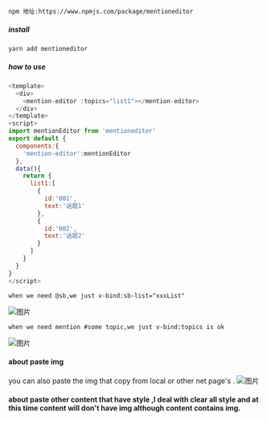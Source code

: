 
```
npm 地址:https://www.npmjs.com/package/mentioneditor

```
##### install
```
yarn add mentioneditor
```
##### how to use 
```javascript
<template>
  <div>
    <mention-editor :topics="list1"></mention-editor>
  </div>
</template>
<script>
import mentionEditor from 'mentioneditor'
export default {
  components:{
    'mention-editor':mentionEditor
  },
  data(){
    return {
      list1:[
        {
          id:'001',
          text:'话题1'
        },
        {
          id:'002',
          text:'话题2'
        }
      ]
    }
  }
}
</script>
```
```
when we need @sb,we just v-bind:sb-list="xxxList" 
```
![图片](https://coding-net-production-pp-ci.codehub.cn/66a1f353-8db2-4357-90b7-82fc0fa080c9.png)

```
when we need mention #some topic,we just v-bind:topics is ok
```
![图片](https://coding-net-production-pp-ci.codehub.cn/3dc08130-4814-48c4-b82c-677d013c3446.png)

#### about paste img
you can also paste the img that copy from local  or other net page's .
![图片](https://coding-net-production-pp-ci.codehub.cn/45561dad-c5df-4aa4-887b-a1803cf90f80.png)

#### about paste other content that have style ,I deal with clear all style and at this time content will don't have img although content contains img.

